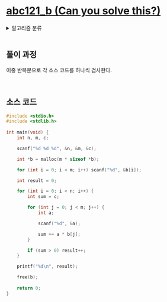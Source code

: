 # [abc121_b (Can you solve this?)](https://atcoder.jp/contests/abc121/tasks/abc121_b)

<details>
  <summary>알고리즘 분류</summary>
  
  *implementation*
</details>

<br />

## 풀이 과정

이중 반복문으로 각 소스 코드를 하나씩 검사한다.

<br />

## 소스 코드

```c
#include <stdio.h>
#include <stdlib.h>
 
int main(void) {
    int n, m, c;

    scanf("%d %d %d", &n, &m, &c);

    int *b = malloc(m * sizeof *b);

    for (int i = 0; i < m; i++) scanf("%d", &b[i]);

    int result = 0;

    for (int i = 0; i < n; i++) {
        int sum = c;

        for (int j = 0; j < m; j++) {
            int a;

            scanf("%d", &a);

            sum += a * b[j];
        }

        if (sum > 0) result++;
    }

    printf("%d\n", result);

    free(b);
    
    return 0;
}
```